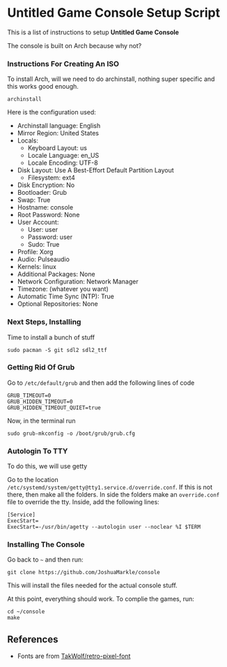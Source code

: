 # Untitled Game Console Setup Script

This is a list of instructions to setup **Untitled Game Console**

The console is built on Arch because why not?

### Instructions For Creating An ISO

To install Arch, will we need to do archinstall, nothing super specific and this works good enough.

```
archinstall
```

Here is the configuration used:

- Archinstall language: English
- Mirror Region: United States
- Locals:
    - Keyboard Layout: us
    - Locale Language: en_US
    - Locale Encoding: UTF-8
- Disk Layout: Use A Best-Effort Default Partition Layout
    - Filesystem: ext4
- Disk Encryption: No
- Bootloader: Grub
- Swap: True
- Hostname: console
- Root Password: None
- User Account:
    - User: user
    - Password: user
    - Sudo: True
- Profile: Xorg
- Audio: Pulseaudio
- Kernels: linux
- Additional Packages: None
- Network Configuration: Network Manager
- Timezone: (whatever you want)
- Automatic Time Sync (NTP): True
- Optional Repositories: None

### Next Steps, Installing

Time to install a bunch of stuff

```
sudo pacman -S git sdl2 sdl2_ttf
```

### Getting Rid Of Grub

Go to `/etc/default/grub` and then add the following lines of code

```
GRUB_TIMEOUT=0
GRUB_HIDDEN_TIMEOUT=0
GRUB_HIDDEN_TIMEOUT_QUIET=true
```

Now, in the terminal run

```
sudo grub-mkconfig -o /boot/grub/grub.cfg
```

### Autologin To TTY

To do this, we will use getty

Go to the location `/etc/systemd/system/getty@tty1.service.d/override.conf`. If this is not there, then make all the folders. In side the folders make an `override.conf` file to override the tty. Inside, add the following lines:

```
[Service]
ExecStart=
ExecStart=-/usr/bin/agetty --autologin user --noclear %I $TERM
```

### Installing The Console

Go back to `~` and then run:

```
git clone https://github.com/JoshuaMarkle/console
```

This will install the files needed for the actual console stuff.

At this point, everything should work. To complie the games, run:

```
cd ~/console
make
```

## References

- Fonts are from [TakWolf/retro-pixel-font](https://github.com/TakWolf/retro-pixel-font/)
